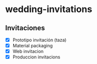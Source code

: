 # wedding-invitations

## Invitaciones
- [x] Prototipo invitación (taza)
- [x] Material packaging  
- [x] Web invitacion
- [x] Produccion invitacions
